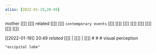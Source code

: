 ```yaml
---
alias: [2022-01-19,20:49]
---
```

 mother [[]] [[]]
 related [[]] [[]]
 `contemporary events` [[]] [[]] [[]] [[]] [[]] [[]] [[]] [[]]

[[2022-01-19]] 20:49 _related_ [[]] | [[]] | [[]] # # #
visual perception
```query
"occipital lobe"
```